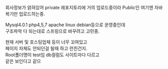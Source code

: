 회사정보가 얽혀있어 private 레포지토리에 거의 업로드중이라
Public인 여기엔 자바복기만 업로드하는중.  

Mysql4.0.1 php4,5,7 apache linux debian등으로 운영중인데  
구조파악 다 되는대로 스프링으로 바꾸려고 고민중.  

현재 서버 및 호스팅업체 등이 너무 꼬여있고  
페이지 자체도 안되던걸 될때 하고 런친건지.  
Root폴더명이 test임 db컬럼도 사이트마다 다르고  
같은 보인다고 같으